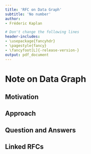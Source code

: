 ```yaml
---
title: 'RFC on Data Graph'
subtitle: 'No number'
author:
- Fréderic Kaplan

# Don't change the following lines
header-includes:
- \usepackage{fancyhdr}
- \pagestyle{fancy}
- \fancyfoot[L]{-release-version-}
output: pdf_document
---
```


# Note on Data Graph

## Motivation



## Approach



## Question and Answers 



## Linked RFCs

